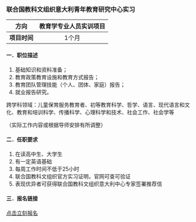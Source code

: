 ### 联合国教科文组织意大利青年教育研究中心实习


|  **方向**  | 教育学专业人员实训项目 |
|:--------:|:-----------:|
| **项目时间** |     1个月     |


#### 一．职位描述

1. 基础知识和资料准备；
2. 教育政策教育设施和教育方式报告；
3. 教育团队管理技能（个人、团体、家庭）报告；
4. 就业报告研究。

跨学科领域：儿童保育服务教育者、初等教育科学、哲学、语言、现代语言和文化、教育和培训科学、传播科学、心理科学和技术、社会工作、社会学等

（实际工作内容或根据导师安排有所调整）


#### 二．任职要求

1. 在读高中生、大学生
2. 有一定英语基础
3. 每周工作时间不低于25小时
4. 联合国教科文组织官方实习证明，官网可查可验证
5. 表现优异者可获得联合国教科文组织意大利中心专家签署推荐信


#### 三．报名链接
[点击立刻报名](https://ezygcyygfb.feishu.cn/share/base/form/shrcnyoWDn0NwQnTyfwrxo3XOnh)
